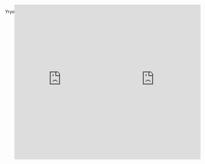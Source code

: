 ```yaml
---
layout: post
description: /points total are are better measure of progress)
category: chronicles
tags: football manutd
title: "dispelling the "league position progress" myth"
author: bartulem
date: 2022-06-20
---
```

<br/>

Yryo

<body style="display: flex; position: relative; margin: 0; justify-content: left;">
    <iframe src="https://chart-studio.plot.ly/~bartulm/282" width="700" height="500" frameborder="0"></iframe>
    <br/>
    <iframe src="https://chart-studio.plot.ly/~bartulm/284" width="700" height="500" frameborder="0"></iframe>
</body>
